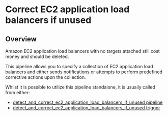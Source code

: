 # Correct EC2 application load balancers if unused

## Overview

Amazon EC2 application load balancers with no targets attached still cost money and should be deleted.

This pipeline allows you to specify a collection of EC2 application load balancers and either sends notifications or attempts to perform predefined corrective actions upon the collection.

Whilst it is possible to utilize this pipeline standalone, it is usually called from either:

- [detect_and_correct_ec2_application_load_balancers_if_unused pipeline](https://hub.flowpipe.io/mods/turbot/aws-thrifty/pipelines/aws_thrifty.pipeline.detect_and_correct_ec2_application_load_balancers_if_unused)
- [detect_and_correct_ec2_application_load_balancers_if_unused trigger](https://hub.flowpipe.io/mods/turbot/aws-thrifty/triggers/aws_thrifty.trigger.query.detect_and_correct_ec2_application_load_balancers_if_unused)
